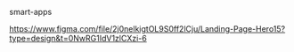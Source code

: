 smart-apps

https://www.figma.com/file/2j0nelkigtOL9S0ff2lCju/Landing-Page-Hero15?type=design&t=0NwRG1IdV1zlCXzi-6
